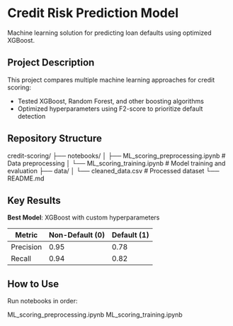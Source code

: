 # Credit Risk Prediction Model

Machine learning solution for predicting loan defaults using optimized XGBoost.

## Project Description
This project compares multiple machine learning approaches for credit scoring:
- Tested XGBoost, Random Forest, and other boosting algorithms
- Optimized hyperparameters using F2-score  to prioritize default detection


## Repository Structure
credit-scoring/
├── notebooks/
│ ├── ML_scoring_preprocessing.ipynb # Data preprocessing
│ └── ML_scoring_training.ipynb # Model training and evaluation
├── data/
│ └── cleaned_data.csv # Processed dataset
└── README.md

## Key Results
**Best Model**: XGBoost with custom hyperparameters

| Metric        | Non-Default (0) | Default (1) |
|---------------|-----------------|-------------|
| Precision     | 0.95            | 0.78        |
| Recall        | 0.94            | 0.82        |
 


## How to Use
Run notebooks in order:

   ML_scoring_preprocessing.ipynb
   ML_scoring_training.ipynb